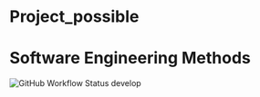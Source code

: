 # Project_possible

# Software Engineering Methods
![GitHub Workflow Status develop](https://img.shields.io/github/workflow/status/WaiYan083/Project_possible/main.yml/develop?style=flat-square)
